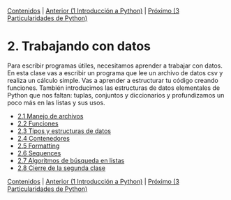 [Contenidos](../Contenidos.md) \| [Anterior (1 Introducción a Python)](../01_Introduccion/00_Resumen.md) \| [Próximo (3 Particularidades de Python)](../03_Mas_Python/00_Resumen.md)

# 2. Trabajando con datos
Para escribir programas útiles, necesitamos aprender a trabajar con datos. En esta clase vas a escribir un programa que lee un archivo de datos csv y realiza un cálculo simple. Vas a aprender a estructurar tu código creando funciones. También introducimos las estructuras de datos elementales de Python que nos faltan: tuplas, conjuntos y diccionarios y profundizamos un poco más en las listas y sus usos.


* [2.1 Manejo de archivos](01_106Files.md)
* [2.2 Funciones](02_107Funciones.md)
* [2.3 Tipos y estructuras de datos](03_201Datatypes.md)
* [2.4 Contenedores](04_202Containers.md)
* [2.5 Formatting](05_203Formatting.md)
* [2.6 Sequences](06_204Sequences.md)
* [2.7 Algoritmos de búsqueda en listas](07_R_Busquedas.md)
* [2.8 Cierre de la segunda clase](08_CierreClase.md)


[Contenidos](../Contenidos.md) \| [Anterior (1 Introducción a Python)](../01_Introduccion/00_Resumen.md) \| [Próximo (3 Particularidades de Python)](../03_Mas_Python/00_Resumen.md)
